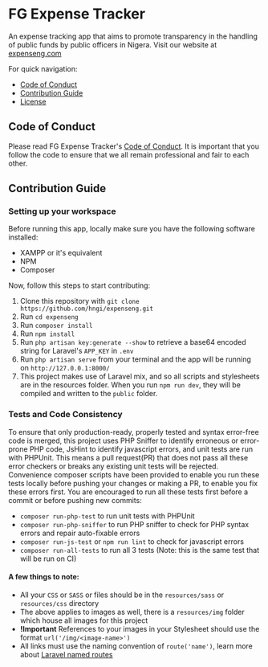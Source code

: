 # FG Expense Tracker

An expense tracking app that aims to promote transparency in the handling of public funds by public officers in Nigera. Visit our website at [expenseng.com](https://expenseng.com)

For quick navigation:

-   [Code of Conduct](#coc)
-   [Contribution Guide](#contribute)
-   [License](#license)

## <a name="coc"></a> Code of Conduct

Please read FG Expense Tracker's [Code of Conduct](https://github.com/hngi/expenseng/blob/master/CODE_OF_CONDUCT.md). It is important that you follow the code to ensure that we all remain professional and fair to each other.

## <a name="contribute"></a> Contribution Guide

### Setting up your workspace

Before running this app, locally make sure you have the following software installed:

-   XAMPP or it's equivalent
-   NPM
-   Composer

Now, follow this steps to start contributing:

1. Clone this repository with `git clone https://github.com/hngi/expenseng.git`
2. Run `cd expenseng`
3. Run `composer install`
4. Run `npm install`
5. Run `php artisan key:generate --show` to retrieve a base64 encoded string for Laravel's `APP_KEY` in `.env`
6. Run `php artisan serve` from your terminal and the app will be running on `http://127.0.0.1:8000/`
7. This project makes use of Laravel mix, and so all scripts and stylesheets are in the resources folder. When you run `npm run dev`, they will be compiled and written to the `public` folder.

### Tests and Code Consistency

To ensure that only production-ready, properly tested and syntax error-free code is merged, this project uses PHP Sniffer to identify erroneous or error-prone PHP code, JsHint to identify javascript errors, and unit tests are run with PHPUnit. 
This means a pull request(PR) that does not pass all these error checkers or breaks any existing unit tests will be rejected. Convenience composer scripts have been provided to enable you run these tests locally before pushing your changes or making a PR, to enable you fix these errors first. You are encouraged to run all these tests first before a commit or before pushing new commits:
- `composer run-php-test` to run unit tests with PHPUnit
- `composer run-php-sniffer` to run PHP sniffer to check for PHP syntax errors and repair auto-fixable errors
- `composer run-js-test` or `npm run lint` to check for javascript errors
- `composer run-all-tests` to run all 3 tests (Note: this is the same test that will be run on CI)


#### A few things to note:

-   All your `CSS` or `SASS` or files should be in the `resources/sass` or `resources/css` directory
-   The above applies to images as well, there is a `resources/img` folder which house all images for this project
-   **!Important** References to your images in your Stylesheet should use the format `url('/img/<image-name>')`
-   All links must use the naming convention of `route('name')`, learn more about [Laravel named routes](https://laravel.com/docs/7.x/routing#named-routes)
